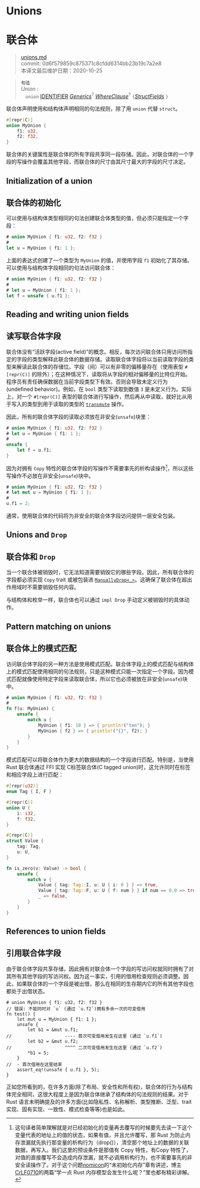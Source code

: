 # Unions
# 联合体

>[unions.md](https://github.com/rust-lang/reference/blob/master/src/items/unions.md)\
>commit: 0d6f579859c875371c8cfdd6314bb23b19c7a2e8 \
>本译文最后维护日期：2020-10-25

> **<sup>句法</sup>**\
> _Union_ :\
> &nbsp;&nbsp; `union` [IDENTIFIER]&nbsp;[_Generics_]<sup>?</sup> [_WhereClause_]<sup>?</sup>
>   `{`[_StructFields_] `}`

联合体声明使用和结构体声明相同的句法规则，除了用 `union` 代替 `struct`。

```rust
#[repr(C)]
union MyUnion {
    f1: u32,
    f2: f32,
}
```

联合体的关键属性是联合体的所有字段共享同一段存储。因此，对联合体的一个字段的写操作会覆盖其他字段，而联合体的尺寸由其尺寸最大的字段的尺寸决定。

## Initialization of a union
## 联合体的初始化

可以使用与结构体类型相同的句法创建联合体类型的值，但必须只能指定一个字段：

```rust
# union MyUnion { f1: u32, f2: f32 }
#
let u = MyUnion { f1: 1 };
```

上面的表达式创建了一个类型为 `MyUnion` 的值，并使用字段 `f1` 初始化了其存储。可以使用与结构体字段相同的句法访问联合体：

```rust
# union MyUnion { f1: u32, f2: f32 }
#
# let u = MyUnion { f1: 1 };
let f = unsafe { u.f1 };
```

## Reading and writing union fields
## 读写联合体字段

联合体没有“活跃字段(active field)”的概念。相反，每次访问联合体只用访问所指定的字段的类型解释此联合体的数据存储。读取联合体字段将以当前读取字段的类型来解读此联合体的存储位。字段（间）可以有非零的偏移量存在（使用表型 `#[repr(C)]` 的除外）；在这种情况下，读取将从字段的相对偏移量的比特位开始。程序员有责任确保数据在当前字段类型下有效。否则会导致未定义行为(undefined behavior)。例如，在 `bool` 类型下读取到数值 `3` 是未定义行为。实际上，对一个 `#[repr(C)]` 表型的联合体进行写操作，然后再从中读取，就好比从用于写入的类型到用于读取的类型的 [`transmute`] 操作。

因此，所有的联合体字段的读取必须放在非安全(`unsafe`)块里：

```rust
# union MyUnion { f1: u32, f2: f32 }
# let u = MyUnion { f1: 1 };
#
unsafe {
    let f = u.f1;
}
```

因为对拥有 `Copy` 特性的联合体字段的写操作不需要事先的析构读操作[^译者备注]，所以这些写操作不必放在非安全(`unsafe`)块中。

```rust
# union MyUnion { f1: u32, f2: f32 }
# let mut u = MyUnion { f1: 1 };
#
u.f1 = 2;
```

通常，使用联合体的代码将为非安全的联合体字段访问提供一层安全包装。

## Unions and `Drop`
## 联合体和 `Drop`

当一个联合体被销毁时，它无法知道需要销毁它的哪些字段。因此，所有联合体的字段都必须实现 `Copy` trait 或被包装进 [`ManuallyDrop<_>`]。这确保了联合体在超出作用域时不需要销毁任何内容。

与结构体和枚举一样，联合体也可以通过 `impl Drop` 手动定义被销毁时的具体动作。

## Pattern matching on unions
## 联合体上的模式匹配

访问联合体字段的另一种方法是使用模式匹配。联合体字段上的模式匹配与结构体上的模式匹配使用相同的句法规则，只是这种模式只能一次指定一个字段。因为模式匹配就像使用特定字段来读取联合体，所以它也必须被放在非安全(`unsafe`)块中。

```rust
# union MyUnion { f1: u32, f2: f32 }
#
fn f(u: MyUnion) {
    unsafe {
        match u {
            MyUnion { f1: 10 } => { println!("ten"); }
            MyUnion { f2 } => { println!("{}", f2); }
        }
    }
}
```

模式匹配可以将联合体作为更大的数据结构的一个字段进行匹配。特别是，当使用 Rust 联合体通过 FFI 实现 C标签联合体(C tagged union)时，这允许同时在标签和相应字段上进行匹配：

```rust
#[repr(u32)]
enum Tag { I, F }

#[repr(C)]
union U {
    i: i32,
    f: f32,
}

#[repr(C)]
struct Value {
    tag: Tag,
    u: U,
}

fn is_zero(v: Value) -> bool {
    unsafe {
        match v {
            Value { tag: Tag::I, u: U { i: 0 } } => true,
            Value { tag: Tag::F, u: U { f: num } } if num == 0.0 => true,
            _ => false,
        }
    }
}
```

## References to union fields
## 引用联合体字段

由于联合体字段共享存储，因此拥有对联合体一个字段的写访问权就同时拥有了对其所有其他字段的写访问权。因为这一事实，引用的借用检查规则必须调整。因此，如果联合体的一个字段是被出借，那么在相同的生存期内它的所有其他字段也都处于出借状态。

```rust,compile_fail
# union MyUnion { f1: u32, f2: f32 }
// 错误: 不能同时对 `u` (通过 `u.f2`)拥有多余一次的可变借用
fn test() {
    let mut u = MyUnion { f1: 1 };
    unsafe {
        let b1 = &mut u.f1;
//                    ---- 首次可变借用发生在这里 (通过 `u.f1`)
        let b2 = &mut u.f2;
//                    ^^^^ 二次可变借用发生在这里 (通过 `u.f2`)
        *b1 = 5;
    }
//  - 首次借用在这里结束
    assert_eq!(unsafe { u.f1 }, 5);
}
```

正如您所看到的，在许多方面(除了布局、安全性和所有权)，联合体的行为与结构体完全相同，这很大程度上是因为联合体继承了结构体的句法规则的结果。对于 Rust 语言未明确提及的许多方面(比如隐私性、名称解析、类型推断、泛型、trait 实现、固有实现、一致性、模式检查等等)也是如此。

[^译者备注]: 这句译者简单理解就是对已经初始化的变量再去覆写的时候要先去读一下这个变量代表的地址上的值的状态，如果有值，并且允许覆写，那 Rust 为防止内存泄漏就先执行那变量的析构行为（drop()），清空那个地址上的数据的关联数据，再写入。我们这里的预设条件是那值有 Copy 特性，有Copy 特性了，对值的直接覆写不会造成内存泄漏，就不必调用析构行为，也不需要事先的非安全读操作了。对于这个问题[nomicon](https://learnku.com/docs/nomicon/2018)的“未初始化内存”章有讲述，博主[CrLF0710](https://www.zhihu.com/people/crlf0710)的两篇“学一点 Rust 内存模型会发生什么呢？”里也都有精彩讲解。

[IDENTIFIER]: ../identifiers.md
[_Generics_]: generics.md
[_WhereClause_]: generics.md#where-clauses
[_StructFields_]: structs.md
[`transmute`]: https://doc.rust-lang.org/std/mem/fn.transmute.html
[`ManuallyDrop<_>`]: https://doc.rust-lang.org/std/mem/struct.ManuallyDrop.html

<!-- 2020-11-7-->
<!-- checked -->
